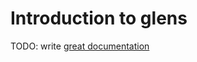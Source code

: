# Introduction to glens

TODO: write [great documentation](http://jacobian.org/writing/what-to-write/)
